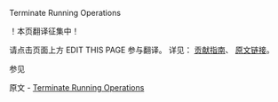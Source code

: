  Terminate Running Operations

 ！本页翻译征集中！

请点击页面上方 EDIT THIS PAGE 参与翻译。
详见：
[贡献指南]( https://github.com/whaleal/MongoDB-Manual-zh/blob/master/CONTRIBUTING.md )、
[原文链接](  https://docs.mongodb.com/manual/tutorial/terminate-running-operations/  )。

 参见

原文 - [Terminate Running Operations]( https://docs.mongodb.com/manual/tutorial/terminate-running-operations/ )

